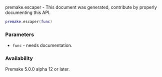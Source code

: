 premake.escaper - This document was generated, contribute by properly documenting this API.

```lua
premake.escaper(func)
```

### Parameters ###

* `func` - needs documentation.

### Availability ###

Premake 5.0.0 alpha 12 or later.

